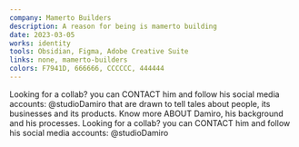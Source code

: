 ```yaml
---
company: Mamerto Builders
description: A reason for being is mamerto building
date: 2023-03-05
works: identity
tools: Obsidian, Figma, Adobe Creative Suite
links: none, mamerto-builders
colors: F7941D, 666666, CCCCCC, 444444
---
```


Looking for a collab? you can <MdxButton href='/contact'>CONTACT</MdxButton> him and follow his social media accounts: @studioDamiro that are drawn to tell tales about people, its businesses and its products. Know more <MdxButton href='/about'>ABOUT</MdxButton> Damiro, his background and his processes. Looking for a collab? you can <MdxButton href='/contact'>CONTACT</MdxButton> him and follow his social media accounts: @studioDamiro
